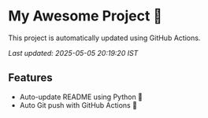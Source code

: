 # My Awesome Project 🚀

This project is automatically updated using GitHub Actions.

_Last updated: 2025-05-05 20:19:20 IST_

## Features
- Auto-update README using Python 🐍
- Auto Git push with GitHub Actions 🤖
